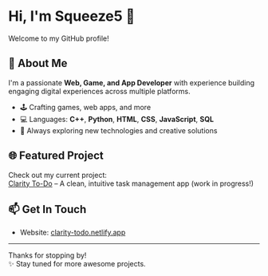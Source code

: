 # Hi, I'm Squeeze5 👋

Welcome to my GitHub profile!

## 🚀 About Me

I'm a passionate **Web, Game, and App Developer** with experience building engaging digital experiences across multiple platforms.

- 🕹️ Crafting games, web apps, and more
- 💻 Languages: **C++**, **Python**, **HTML**, **CSS**, **JavaScript**, **SQL**
- 🔧 Always exploring new technologies and creative solutions

## 🌐 Featured Project

Check out my current project:  
[Clarity To-Do](https://clarity-todo.netlify.app/) – A clean, intuitive task management app (work in progress!)

## 📫 Get In Touch

- Website: [clarity-todo.netlify.app](https://clarity-todo.netlify.app/)

---

Thanks for stopping by!  
✨ Stay tuned for more awesome projects.
